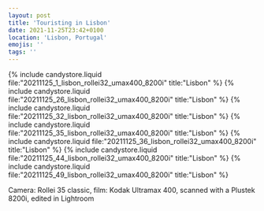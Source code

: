```yaml
---
layout: post
title: 'Touristing in Lisbon'
date: 2021-11-25T23:42+0100
location: 'Lisbon, Portugal'
emojis: ''
tags: ''
---
```


{% include candystore.liquid file:"20211125_1_lisbon_rollei32_umax400_8200i" title:"Lisbon" %}
{% include candystore.liquid file:"20211125_26_lisbon_rollei32_umax400_8200i" title:"Lisbon" %}
{% include candystore.liquid file:"20211125_32_lisbon_rollei32_umax400_8200i" title:"Lisbon" %}
{% include candystore.liquid file:"20211125_35_lisbon_rollei32_umax400_8200i" title:"Lisbon" %}
{% include candystore.liquid file:"20211125_36_lisbon_rollei32_umax400_8200i" title:"Lisbon" %}
{% include candystore.liquid file:"20211125_44_lisbon_rollei32_umax400_8200i" title:"Lisbon" %}
{% include candystore.liquid file:"20211125_49_lisbon_rollei32_umax400_8200i" title:"Lisbon" %}

Camera: Rollei 35 classic, film: Kodak Ultramax 400, scanned with a Plustek 8200i, edited in Lightroom

